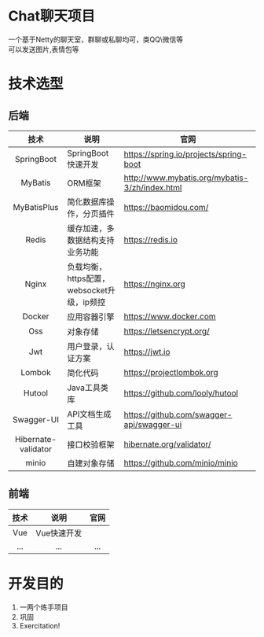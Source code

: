 # Chat聊天项目

一个基于Netty的聊天室，群聊或私聊均可，类QQ\微信等 </br>
可以发送图片,表情包等

# 技术选型
## 后端

<table><thead><tr><th align="center">技术</th><th>说明</th><th>官网</th></tr></thead><tbody><tr><td align="center">SpringBoot</td><td>SpringBoot快速开发</td><td><a href="https://spring.io/projects/spring-boot" rel="nofollow">https://spring.io/projects/spring-boot</a></td></tr><tr><td align="center">MyBatis</td><td>ORM框架</td><td><a href="http://www.mybatis.org/mybatis-3/zh/index.html" rel="nofollow">http://www.mybatis.org/mybatis-3/zh/index.html</a></td></tr><tr><td align="center">MyBatisPlus</td><td>简化数据库操作，分页插件</td><td><a href="https://baomidou.com/" rel="nofollow">https://baomidou.com/</a></td></tr><tr><td align="center">Redis</td><td>缓存加速，多数据结构支持业务功能</td><td><a href="https://redis.io" rel="nofollow">https://redis.io</a></td></tr><tr><td align="center">Nginx</td><td>负载均衡，https配置，websocket升级，ip频控</td><td><a href="https://nginx.org" rel="nofollow">https://nginx.org</a></td></tr><tr><td align="center">Docker</td><td>应用容器引擎</td><td><a href="https://www.docker.com" rel="nofollow">https://www.docker.com</a></td></tr><tr><td align="center">Oss</td><td>对象存储</td><td><a href="https://letsencrypt.org/" rel="nofollow">https://letsencrypt.org/</a></td></tr><tr><td align="center">Jwt</td><td>用户登录，认证方案</td><td><a href="https://jwt.io" rel="nofollow">https://jwt.io</a></td></tr><tr><td align="center">Lombok</td><td>简化代码</td><td><a href="https://projectlombok.org" rel="nofollow">https://projectlombok.org</a></td></tr><tr><td align="center">Hutool</td><td>Java工具类库</td><td><a href="https://github.com/looly/hutool">https://github.com/looly/hutool</a></td></tr><tr><td align="center">Swagger-UI</td><td>API文档生成工具</td><td><a href="https://github.com/swagger-api/swagger-ui">https://github.com/swagger-api/swagger-ui</a></td></tr><tr><td align="center">Hibernate-validator</td><td>接口校验框架</td><td><a href="/zongzibinbin/MallChat/blob/main/hibernate.org/validator">hibernate.org/validator/</a></td></tr><tr><td align="center">minio</td><td>自建对象存储</td><td><a href="https://github.com/minio/minio">https://github.com/minio/minio</a></td></tr></tbody></table>

## 前端

| 技术 |    说明     | 官网 |
| :--: | :---------: | :--: |
| Vue  | Vue快速开发 |      |
| ...  |     ...     | ...  |

# 开发目的
1. 一两个练手项目
2. 巩固
3. Exercitation!
